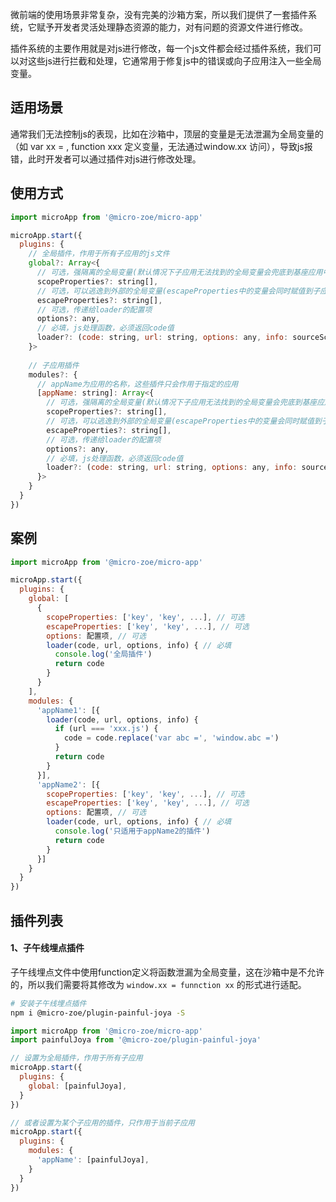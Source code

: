 微前端的使用场景非常复杂，没有完美的沙箱方案，所以我们提供了一套插件系统，它赋予开发者灵活处理静态资源的能力，对有问题的资源文件进行修改。

插件系统的主要作用就是对js进行修改，每一个js文件都会经过插件系统，我们可以对这些js进行拦截和处理，它通常用于修复js中的错误或向子应用注入一些全局变量。

## 适用场景
通常我们无法控制js的表现，比如在沙箱中，顶层的变量是无法泄漏为全局变量的（如 var xx = , function xxx 定义变量，无法通过window.xx 访问），导致js报错，此时开发者可以通过插件对js进行修改处理。

## 使用方式
```js
import microApp from '@micro-zoe/micro-app'

microApp.start({
  plugins: {
    // 全局插件，作用于所有子应用的js文件
    global?: Array<{
      // 可选，强隔离的全局变量(默认情况下子应用无法找到的全局变量会兜底到基座应用中，scopeProperties可以禁止这种情况)
      scopeProperties?: string[],
      // 可选，可以逃逸到外部的全局变量(escapeProperties中的变量会同时赋值到子应用和外部真实的window上)
      escapeProperties?: string[],
      // 可选，传递给loader的配置项
      options?: any,
      // 必填，js处理函数，必须返回code值
      loader?: (code: string, url: string, options: any, info: sourceScriptInfo) => code 
    }>
  
    // 子应用插件
    modules?: {
      // appName为应用的名称，这些插件只会作用于指定的应用
      [appName: string]: Array<{
        // 可选，强隔离的全局变量(默认情况下子应用无法找到的全局变量会兜底到基座应用中，scopeProperties可以禁止这种情况)
        scopeProperties?: string[],
        // 可选，可以逃逸到外部的全局变量(escapeProperties中的变量会同时赋值到子应用和外部真实的window上)
        escapeProperties?: string[],
        // 可选，传递给loader的配置项
        options?: any,
        // 必填，js处理函数，必须返回code值
        loader?: (code: string, url: string, options: any, info: sourceScriptInfo) => code 
      }>
    }
  }
})
```

## 案例
```js
import microApp from '@micro-zoe/micro-app'

microApp.start({
  plugins: {
    global: [
      {
        scopeProperties: ['key', 'key', ...], // 可选
        escapeProperties: ['key', 'key', ...], // 可选
        options: 配置项, // 可选
        loader(code, url, options, info) { // 必填
          console.log('全局插件')
          return code
        }
      }
    ],
    modules: {
      'appName1': [{
        loader(code, url, options, info) {
          if (url === 'xxx.js') {
            code = code.replace('var abc =', 'window.abc =')
          }
          return code
        }
      }],
      'appName2': [{
        scopeProperties: ['key', 'key', ...], // 可选
        escapeProperties: ['key', 'key', ...], // 可选
        options: 配置项, // 可选
        loader(code, url, options, info) { // 必填
          console.log('只适用于appName2的插件')
          return code
        }
      }]
    }
  }
})
```

## 插件列表
#### 1、子午线埋点插件
子午线埋点文件中使用function定义将函数泄漏为全局变量，这在沙箱中是不允许的，所以我们需要将其修改为
`window.xx = funnction xx` 的形式进行适配。

```bash
# 安装子午线埋点插件
npm i @micro-zoe/plugin-painful-joya -S
```

```js
import microApp from '@micro-zoe/micro-app'
import painfulJoya from '@micro-zoe/plugin-painful-joya'

// 设置为全局插件，作用于所有子应用
microApp.start({
  plugins: {
    global: [painfulJoya],
  }
})

// 或者设置为某个子应用的插件，只作用于当前子应用
microApp.start({
  plugins: {
    modules: {
      'appName': [painfulJoya],
    }
  }
})
```
